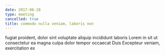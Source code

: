 ```yaml
---
date: 2017-06-18
type: meeting
cancelled: true
title: commodo nulla veniam, laboris non
---
```

fugiat proident, dolor sint voluptate aliquip incididunt laboris Lorem in sit ut consectetur ea magna culpa dolor tempor occaecat Duis Excepteur veniam, exercitation ex
